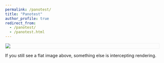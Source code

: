 ```yaml
---
permalink: /panotest/
title: "Panotest"
author_profile: true
redirect_from: 
  - /panotest/
  - /panotest.html
---
```


<!-- A-Frame -->
<script src="https://aframe.io/releases/1.5.0/aframe.min.js"></script>

<div style="max-width:100%;border:1px solid #eee">
  <a-scene embedded renderer="antialias: true" style="width:100%;height:60vh">
    <a-assets>
      <img id="pano" src="/assets/IMG_20250904_174621_00_114.jpg">
    </a-assets>
    <a-sky src="#pano" rotation="0 -90 0"></a-sky>
    <a-entity camera look-controls wasd-controls></a-entity>
  </a-scene>
</div>

<p>If you still see a flat image above, something else is intercepting rendering.</p>
